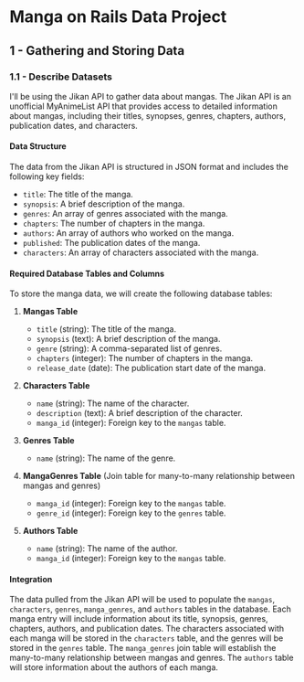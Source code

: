 # Manga on Rails Data Project

## 1 - Gathering and Storing Data

### 1.1 - Describe Datasets

I'll be using the Jikan API to gather data about mangas. The Jikan API is an unofficial MyAnimeList API that provides access to detailed information about mangas, including their titles, synopses, genres, chapters, authors, publication dates, and characters.

#### Data Structure

The data from the Jikan API is structured in JSON format and includes the following key fields:
- `title`: The title of the manga.
- `synopsis`: A brief description of the manga.
- `genres`: An array of genres associated with the manga.
- `chapters`: The number of chapters in the manga.
- `authors`: An array of authors who worked on the manga.
- `published`: The publication dates of the manga.
- `characters`: An array of characters associated with the manga.

#### Required Database Tables and Columns

To store the manga data, we will create the following database tables:

1. **Mangas Table**
   - `title` (string): The title of the manga.
   - `synopsis` (text): A brief description of the manga.
   - `genre` (string): A comma-separated list of genres.
   - `chapters` (integer): The number of chapters in the manga.
   - `release_date` (date): The publication start date of the manga.

2. **Characters Table**
   - `name` (string): The name of the character.
   - `description` (text): A brief description of the character.
   - `manga_id` (integer): Foreign key to the `mangas` table.

3. **Genres Table**
   - `name` (string): The name of the genre.

4. **MangaGenres Table** (Join table for many-to-many relationship between mangas and genres)
   - `manga_id` (integer): Foreign key to the `mangas` table.
   - `genre_id` (integer): Foreign key to the `genres` table.

5. **Authors Table**
   - `name` (string): The name of the author.
   - `manga_id` (integer): Foreign key to the `mangas` table.

#### Integration

The data pulled from the Jikan API will be used to populate the `mangas`, `characters`, `genres`, `manga_genres`, and `authors` tables in the database. Each manga entry will include information about its title, synopsis, genres, chapters, authors, and publication dates. The characters associated with each manga will be stored in the `characters` table, and the genres will be stored in the `genres` table. The `manga_genres` join table will establish the many-to-many relationship between mangas and genres. The `authors` table will store information about the authors of each manga.
